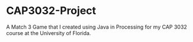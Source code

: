 CAP3032-Project
===============

A Match 3 Game that I created using Java in Processing for my CAP 3032 course at the University of Florida.
